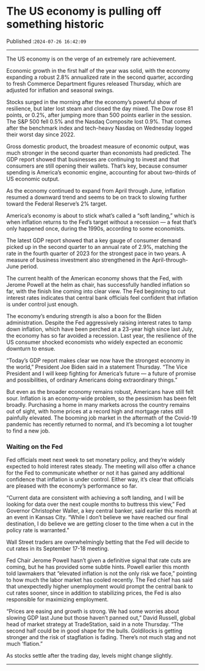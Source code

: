 # The US economy is pulling off something historic

Published :`2024-07-26 16:42:09`

---

The US economy is on the verge of an extremely rare achievement.

Economic growth in the first half of the year was solid, with the economy expanding a robust 2.8% annualized rate in the second quarter, according to fresh Commerce Department figures released Thursday, which are adjusted for inflation and seasonal swings.

Stocks surged in the morning after the economy’s powerful show of resilience, but later lost steam and closed the day mixed. The Dow rose 81 points, or 0.2%, after jumping more than 500 points earlier in the session. The S&P 500 fell 0.5% and the Nasdaq Composite lost 0.9%. That comes after the benchmark index and tech-heavy Nasdaq on Wednesday logged their worst day since 2022.

Gross domestic product, the broadest measure of economic output, was much stronger in the second quarter than economists had predicted. The GDP report showed that businesses are continuing to invest and that consumers are still opening their wallets. That’s key, because consumer spending is America’s economic engine, accounting for about two-thirds of US economic output.

As the economy continued to expand from April through June, inflation resumed a downward trend and seems to be on track to slowing further toward the Federal Reserve’s 2% target.

America’s economy is about to stick what’s called a “soft landing,” which is when inflation returns to the Fed’s target without a recession — a feat that’s only happened once, during the 1990s, according to some economists.

The latest GDP report showed that a key gauge of consumer demand picked up in the second quarter to an annual rate of 2.9%, matching the rate in the fourth quarter of 2023 for the strongest pace in two years. A measure of business investment also strengthened in the April-through-June period.

The current health of the American economy shows that the Fed, with Jerome Powell at the helm as chair, has successfully handled inflation so far, with the finish line coming into clear view. The Fed beginning to cut interest rates indicates that central bank officials feel confident that inflation is under control just enough.

The economy’s enduring strength is also a boon for the Biden administration. Despite the Fed aggressively raising interest rates to tamp down inflation, which have been perched at a 23-year high since last July, the economy has so far avoided a recession. Last year, the resilience of the US consumer shocked economists who widely expected an economic downturn to ensue.

“Today’s GDP report makes clear we now have the strongest economy in the world,” President Joe Biden said in a statement Thursday. “The Vice President and I will keep fighting for America’s future — a future of promise and possibilities, of ordinary Americans doing extraordinary things.”

But even as the broader economy remains robust, Americans have still felt sour. Inflation is an economy-wide problem, so the pessimism has been felt broadly. Purchasing a home in many markets across the country remains out of sight, with home prices at a record high and mortgage rates still painfully elevated. The booming job market in the aftermath of the Covid-19 pandemic has recently returned to normal, and it’s becoming a lot tougher to find a new job.

### Waiting on the Fed

Fed officials meet next week to set monetary policy, and they’re widely expected to hold interest rates steady. The meeting will also offer a chance for the Fed to communicate whether or not it has gained any additional confidence that inflation is under control. Either way, it’s clear that officials are pleased with the economy’s performance so far.

“Current data are consistent with achieving a soft landing, and I will be looking for data over the next couple months to buttress this view,” Fed Governor Christopher Waller, a key central banker, said earlier this month at an event in Kansas City. “While I don’t believe we have reached our final destination, I do believe we are getting closer to the time when a cut in the policy rate is warranted.”

Wall Street traders are overwhelmingly betting that the Fed will decide to cut rates in its September 17-18 meeting.

Fed Chair Jerome Powell hasn’t given a definitive signal that rate cuts are coming, but he has provided some subtle hints. Powell earlier this month told lawmakers that “elevated inflation is not the only risk we face,” pointing to how much the labor market has cooled recently. The Fed chief has said that unexpectedly higher unemployment would prompt the central bank to cut rates sooner, since in addition to stabilizing prices, the Fed is also responsible for maximizing employment.

“Prices are easing and growth is strong. We had some worries about slowing GDP last June but those haven’t panned out,” David Russell, global head of market strategy at TradeStation, said in a note Thursday. “The second half could be in good shape for the bulls. Goldilocks is getting stronger and the risk of stagflation is fading. There’s not much stag and not much ‘flation.”

As stocks settle after the trading day, levels might change slightly.

---

